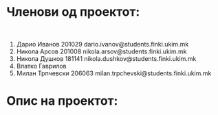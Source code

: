 <h1>Членови од проектот:</h1><br>
<ol>
<li>Дарио Иванов 201029 dario.ivanov@students.finki.ukim.mk</li>
<li>Никола Арсов 201008 nikola.arsov@students.finki.ukim.mk</li>
<li>Никола Душков 181141 nikola.dushkov@students.finki.ukim.mk</li>
<li>Влатко Гаврилов </li>
<li>Милан Трпчевски 206063 milan.trpchevski@students.finki.ukim.mk</li>
</ol>
<h1>Опис на проектот:</h1>
